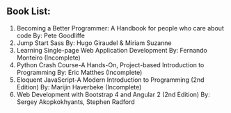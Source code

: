 ##  Book List: 
  1.  Becoming a Better Programmer: A Handbook for people who care about code By: Pete Goodliffe
  2.  Jump Start Sass By: Hugo Giraudel & Miriam Suzanne
  3.  Learning Single-page Web Application Development By: Fernando Monteiro (Incomplete)
  4.  Python Crash Course-A Hands-On, Project-based Introduction to Programming By: Eric Matthes (Incomplete)
  5.  Eloquent JavaScript-A Modern Introduction to Programming (2nd Edition) By: Marijin Haverbeke (Incomplete)
  6.  Web Development with Bootstrap 4 and Angular 2 (2nd Edition) By: Sergey Akopkokhyants, Stephen Radford
